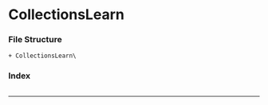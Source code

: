 # CollectionsLearn


### File Structure
```pre
+ CollectionsLearn\ 
```
### Index
```pre

```

---

